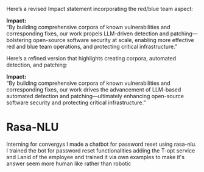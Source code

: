 Here’s a revised Impact statement incorporating the red/blue team aspect:

**Impact:**  
“By building comprehensive corpora of known vulnerabilities and corresponding fixes, our work propels LLM-driven detection and patching—bolstering open-source software security at scale, enabling more effective red and blue team operations, and protecting critical infrastructure.”



Here’s a refined version that highlights creating corpora, automated detection, and patching:

**Impact:**  
“By building comprehensive corpora of known vulnerabilities and corresponding fixes, our work drives the advancement of LLM-based automated detection and patching—ultimately enhancing open-source software security and protecting critical infrastructure.”


# Rasa-NLU
Interning for convergys I made a chatbot for password reset using rasa-nlu.
I trained the bot for password reset functionalities adding the T-opt service and Lanid of the employee and trained it via own examples to make it's answer seem more human like rather than robotic



